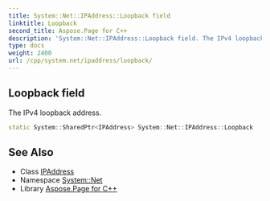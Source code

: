```yaml
---
title: System::Net::IPAddress::Loopback field
linktitle: Loopback
second_title: Aspose.Page for C++
description: 'System::Net::IPAddress::Loopback field. The IPv4 loopback address in C++.'
type: docs
weight: 2400
url: /cpp/system.net/ipaddress/loopback/
---
```

## Loopback field


The IPv4 loopback address.

```cpp
static System::SharedPtr<IPAddress> System::Net::IPAddress::Loopback
```

## See Also

* Class [IPAddress](../)
* Namespace [System::Net](../../)
* Library [Aspose.Page for C++](../../../)
